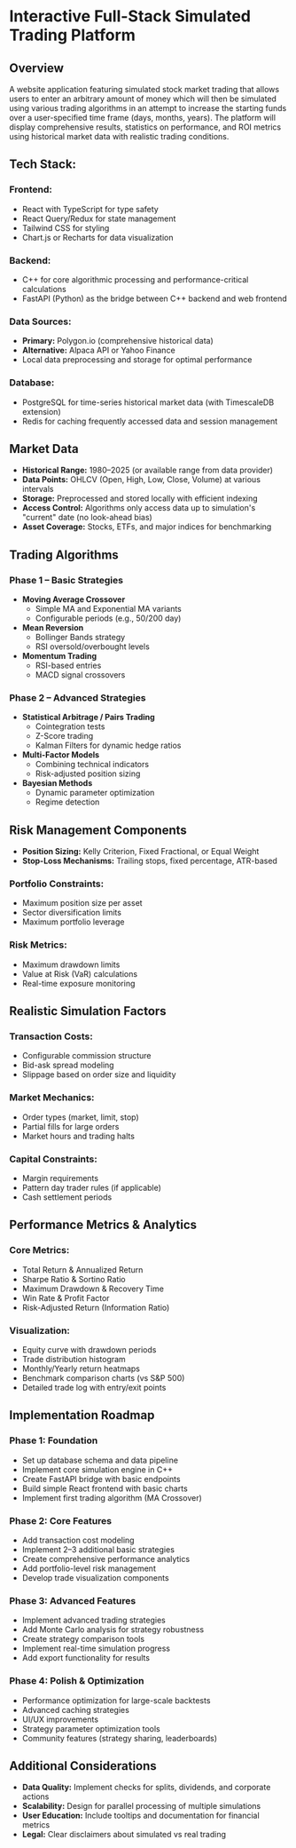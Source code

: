 # Interactive Full-Stack Simulated Trading Platform

## Overview

A website application featuring simulated stock market trading that allows users to enter an arbitrary amount of money which will then be simulated using various trading algorithms in an attempt to increase the starting funds over a user-specified time frame (days, months, years). The platform will display comprehensive results, statistics on performance, and ROI metrics using historical market data with realistic trading conditions.

## Tech Stack:

### Frontend:

- React with TypeScript for type safety  
- React Query/Redux for state management  
- Tailwind CSS for styling  
- Chart.js or Recharts for data visualization  

### Backend:

- C++ for core algorithmic processing and performance-critical calculations  
- FastAPI (Python) as the bridge between C++ backend and web frontend  

### Data Sources:

- **Primary:** Polygon.io (comprehensive historical data)  
- **Alternative:** Alpaca API or Yahoo Finance  
- Local data preprocessing and storage for optimal performance  

### Database:

- PostgreSQL for time-series historical market data (with TimescaleDB extension)  
- Redis for caching frequently accessed data and session management  

## Market Data

- **Historical Range:** 1980–2025 (or available range from data provider)  
- **Data Points:** OHLCV (Open, High, Low, Close, Volume) at various intervals  
- **Storage:** Preprocessed and stored locally with efficient indexing  
- **Access Control:** Algorithms only access data up to simulation's "current" date (no look-ahead bias)  
- **Asset Coverage:** Stocks, ETFs, and major indices for benchmarking  

## Trading Algorithms

### Phase 1 – Basic Strategies

- **Moving Average Crossover**
  - Simple MA and Exponential MA variants
  - Configurable periods (e.g., 50/200 day)
- **Mean Reversion**
  - Bollinger Bands strategy
  - RSI oversold/overbought levels
- **Momentum Trading**
  - RSI-based entries
  - MACD signal crossovers

### Phase 2 – Advanced Strategies

- **Statistical Arbitrage / Pairs Trading**
  - Cointegration tests
  - Z-Score trading
  - Kalman Filters for dynamic hedge ratios
- **Multi-Factor Models**
  - Combining technical indicators
  - Risk-adjusted position sizing
- **Bayesian Methods**
  - Dynamic parameter optimization
  - Regime detection

## Risk Management Components

- **Position Sizing:** Kelly Criterion, Fixed Fractional, or Equal Weight  
- **Stop-Loss Mechanisms:** Trailing stops, fixed percentage, ATR-based  

### Portfolio Constraints:

- Maximum position size per asset  
- Sector diversification limits  
- Maximum portfolio leverage  

### Risk Metrics:

- Maximum drawdown limits  
- Value at Risk (VaR) calculations  
- Real-time exposure monitoring  

## Realistic Simulation Factors

### Transaction Costs:

- Configurable commission structure  
- Bid-ask spread modeling  
- Slippage based on order size and liquidity  

### Market Mechanics:

- Order types (market, limit, stop)  
- Partial fills for large orders  
- Market hours and trading halts  

### Capital Constraints:

- Margin requirements  
- Pattern day trader rules (if applicable)  
- Cash settlement periods  

## Performance Metrics & Analytics

### Core Metrics:

- Total Return & Annualized Return  
- Sharpe Ratio & Sortino Ratio  
- Maximum Drawdown & Recovery Time  
- Win Rate & Profit Factor  
- Risk-Adjusted Return (Information Ratio)  

### Visualization:

- Equity curve with drawdown periods  
- Trade distribution histogram  
- Monthly/Yearly return heatmaps  
- Benchmark comparison charts (vs S&P 500)  
- Detailed trade log with entry/exit points  

## Implementation Roadmap

### Phase 1: Foundation

- Set up database schema and data pipeline  
- Implement core simulation engine in C++  
- Create FastAPI bridge with basic endpoints  
- Build simple React frontend with basic charts  
- Implement first trading algorithm (MA Crossover)  

### Phase 2: Core Features

- Add transaction cost modeling  
- Implement 2–3 additional basic strategies  
- Create comprehensive performance analytics  
- Add portfolio-level risk management  
- Develop trade visualization components  

### Phase 3: Advanced Features

- Implement advanced trading strategies  
- Add Monte Carlo analysis for strategy robustness  
- Create strategy comparison tools  
- Implement real-time simulation progress  
- Add export functionality for results  

### Phase 4: Polish & Optimization

- Performance optimization for large-scale backtests  
- Advanced caching strategies  
- UI/UX improvements  
- Strategy parameter optimization tools  
- Community features (strategy sharing, leaderboards)  

## Additional Considerations

- **Data Quality:** Implement checks for splits, dividends, and corporate actions  
- **Scalability:** Design for parallel processing of multiple simulations  
- **User Education:** Include tooltips and documentation for financial metrics  
- **Legal:** Clear disclaimers about simulated vs real trading  
